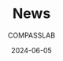 ---
layout: "news"
title: "News"
description: "News"
date: "2024-06-05"
aliases: ["news"]
author: "COMPASSLAB"

params:
    news:
        - "[June 2024] Woonyong and Sihyung's papers have been accepted to ISOCC 2024. Congratulation!"
        - "[May 2024] Hyungjin's paper has been accepted to ITC-CSCC 2024. Congratulation!"
        - "[March 2024] Sungbin, Jihun, Hyeongjun, Jiyong, Junbum, Minjin and Taejeong have joined our lab. Welcome!"
        - "[Feb 2024] Hyungjin's paper has been accepted for presentation as a poster at DAC2024 [Top-tier conference]. Congratulation!"
        - "[Sept 2023] Seung Tae's paper has been accepted for ACML 2023 [Major conference]. Congratulation!"
        - "[Sept 2023] Sihyung, Seokhyun, and Talha have joined our lab as master's students. Welcome!"
        - "[Aug 2023] Seongwook's paper has been accepted as a regular paper for ICCD 2023 [Major conference]. Congratulation!"
        - "[Aug 2023] Gwangeun and Seongwook's paper has been accepted as a regular paper for ISOCC 2023. Congratulation!"
        - "[Aug 2023] Gwangeun's paper has been accepted for presentation as a poster at PACT2023 [Top-tier conference]. Congratulation!"
        - "[Aug 2023] Prof. Hong will serve on the light program committee of HPCA2024 [Top-tier conference]."
        - "[May 2023] Our lab will be joining a research group to develop a DNN accelerator supporting self-supervised learning. Funded by IITP (정보통신기획평가원)."
        - "[May 2023] Hyungjin, Seongwook, and Yosef's papers have been accepted to ITC-CSCC 2023. Congratulation!"
        - "[March 2023] Yoonho, Wonyoung, and Hyungjin have joined our lab as master's students. Welcome!"
        - "[Feb 2023] Our laboratory has embarked on a project funded by Hanwa Systems to develop on-device DNN inference systems."
        - "[Feb 2023] Yongjun, Seongwook, and Gwangeun's paper is selected to present a poster at a WIP session of DAC2023 [Top-tier conference]. Congratulation!"
        - "[Jan 2023] Our lab's research will be supported by the ITRC (Information Technology Research Center) program supervised by the IITP."
        - "[Oct 2022] Osang's paper has been accepted to IEEE Access [SCIE]. Congratulation!"
        - "[Oct 2022] Osang's paper has been accepted to ICCE-ASIA 2022. Congratulation!"
        - "[Sept 2022] Junhyeok and Seongwook have joined our lab as master's students. Welcome!"
        - "[July 2022] Yongho and Yongjun successfully presented their recent research work at DAC2022"
        - "[July 2022] Mingu's paper has been accepted to IEEE Access [SCIE]. Congratulation!"
        - "[April 2022] COMPASS Lab earned a research grant from Samsung"
        - "[April 2022] Our lab will be joining a collaborative research group to develop processing-in-memory technologies. Funded by IITP (정보통신기획평 가원)."
        - "[March 2022] Yongjun's paper has been accepted to IEEE Access [SCIE]. Congratulation!"
        - "[March 2022] COMPASS Lab earned a research grant (Young Researcher Program, 우수신진연구) from the National Research Foundation of Korea (NRF)." 
        - "[Feb 2022] Yongjun's paper is selected to present a poster at a WIP session at DAC2022 [Top-tier conference]. Congratulation!"
        - "[Feb 2022] Yongho's paper has been accepted to DAC2022 [Top-tier conference]. Congratulation!"
        - "[Feb 2022] Seungtae and Yosef will be joining our lab as M.S. students. Welcome to COMPASS LAB!"
        - "[Jan 2022] Beomjun's paper has been accepted to Electronics [SCIE]. Congratulation!"
        - "[Dec 2021] Mukhammed's paper has been accepted to Sensors [SCIE]. Congratulation!"
        - "[Dec 2021] Seungtae and Junhyuk's paper has been accepted to KSC2021. Congratulation!!"
        - "[April 2021] Our lab will be joining a collaborative research group to develop processing-in-memory technologies. Funded by IITP (정보통신기획평 가원)."
        - "[Sep 2020] Mukhammed Garifulla will be joining our lab as an M.S. student. Welcome to COMPASS LAB!"
        - "[Aug 2020] Beomjun's paper has been accepted for ICCD2020. Congratulation!"
        - "[Aug  2020] Yongjun will be joining our lab. Welcome to COMPASS LAB!"
        - "[July 2020] Our collaborative work with KAIST has been accepted to TC [SCI]."
        - "[July 2020] Our lab will be joining a collaborative research group to develop on-device ML technologies for embedded medical devices."
        - "[Feb 2020] Prof. Hong will be serving as an editorial board member for IEMEK Journal of Embedded Systems and Applications"
        - "[Feb 2020] Kwang Eun received an award at the 2019 KSC conference. Congratulation!!"
        - "[Nov 2019] Kwang Eun and Chanhui's papers have been accepted to KSC2019 [Domestic]. Congratulation!!"
        - "[Nov 2019] Seok Joong and Chen are joining our lab. We are happy to welcome new members to our lab!!"
        - "[Aug 2019] Prof. Hong will be serving on the program committee of ICCD2019."
        - "[July 2019] Our collaborative work with UBC and IBM has been accepted to MICRO2019  [Top-tier conference]."
        - "[May 2019] Our collaborative work with KAIST has been published at TVLSI [SCIE]."
        - "[Nov 2018] Our collaborative work with IBM has been accepted for ASPLOS2019 [Top-tier conference]."
        - "[Sep 2018] COMPASS Lab has officially opened!"
        - "[July 2018] Our collaborative work with IBM has been accepted for MICRO2018 [Top-tier conference]."
---